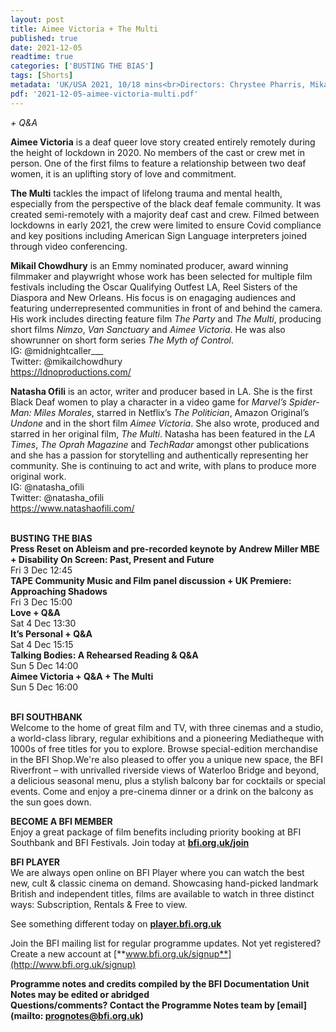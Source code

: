 ```yaml
---
layout: post
title: Aimee Victoria + The Multi
published: true
date: 2021-12-05
readtime: true
categories: ['BUSTING THE BIAS']
tags: [Shorts]
metadata: 'UK/USA 2021, 10/18 mins<br>Directors: Chrystee Pharris, Mikail Chowdhury, Storm Smith'
pdf: '2021-12-05-aimee-victoria-multi.pdf'
---
```


_+ Q&A_

**Aimee Victoria** is a deaf queer love story created entirely remotely during the height of lockdown in 2020. No members of the cast or crew met in person. One of the first films to feature a relationship between two deaf women, it is an uplifting story of love and commitment.

**The Multi** tackles the impact of lifelong trauma and mental health, especially from the perspective of the black deaf female community. It was created semi-remotely with a majority deaf cast and crew. Filmed between lockdowns in early 2021, the crew were limited to ensure Covid compliance and key positions including American Sign Language interpreters joined through video conferencing.

**Mikail Chowdhury** is an Emmy nominated producer, award winning filmmaker and playwright whose work has been selected for multiple film festivals including the Oscar Qualifying Outfest LA, Reel Sisters of the Diaspora and New Orleans. His focus is on enagaging audiences and featuring underrepresented communities in front of and behind the camera. His work includes directing feature film  _The Party_ and _The Multi_, producing short films _Nimzo_, _Van Sanctuary_ and _Aimee Victoria_. He was also showrunner on short form series _The Myth of Control_.  
IG: @midnightcaller___  
Twitter: @mikailchowdhury  
https://ldnoproductions.com/

**Natasha Ofili** is an actor, writer and producer based in LA. She is the first Black Deaf women to play a character in a video game for _Marvel’s Spider-Man: Miles Morales_, starred in Netflix’s _The Politician_, Amazon Original’s _Undone_ and in the short film _Aimee Victoria_. She also wrote, produced and starred in her original film, _The Multi_. Natasha has been featured in the _LA Times_, _The Oprah Magazine_ and _TechRadar_ amongst other publications and she has a passion for storytelling and authentically representing her community. She is continuing to act and write, with plans to produce more original work.  
IG: @natasha_ofili  
Twitter: @natasha_ofili  
https://www.natashaofili.com/
<br><br>

**BUSTING THE BIAS**<br>
**Press Reset on Ableism  and pre-recorded keynote by Andrew Miller MBE + Disability On Screen: Past, Present and Future**<br>
Fri 3 Dec 12:45<br>
**TAPE Community Music and Film panel discussion  + UK Premiere: Approaching Shadows**<br>
Fri 3 Dec 15:00<br>
**Love + Q&A**<br>
Sat 4 Dec 13:30<br>
**It’s Personal + Q&A**<br>
Sat 4 Dec 15:15<br>
**Talking Bodies:  A Rehearsed Reading  & Q&A**<br>
Sun 5 Dec 14:00<br>
**Aimee Victoria + Q&A  + The Multi**<br>
Sun 5 Dec 16:00<br>
<br>

**BFI SOUTHBANK**  
Welcome to the home of great film and TV, with three cinemas and a studio, a world-class library, regular exhibitions and a pioneering Mediatheque with 1000s of free titles for you to explore. Browse special-edition merchandise in the BFI Shop.We&#39;re also pleased to offer you a unique new space, the BFI Riverfront – with unrivalled riverside views of Waterloo Bridge and beyond, a delicious seasonal menu, plus a stylish balcony bar for cocktails or special events. Come and enjoy a pre-cinema dinner or a drink on the balcony as the sun goes down.  

**BECOME A BFI MEMBER**  
Enjoy a great package of film benefits including priority booking at BFI Southbank and BFI Festivals. Join today at [**bfi.org.uk/join**](http://www.bfi.org.uk/join)  

**BFI PLAYER**  
 We are always open online on BFI Player where you can watch the best new, cult &amp; classic cinema on demand. Showcasing hand-picked landmark British and independent titles, films are available to watch in three distinct ways: Subscription, Rentals &amp; Free to view.  

See something different today on [**player.bfi.org.uk**](https://player.bfi.org.uk)  

Join the BFI mailing list for regular programme updates. Not yet registered? Create a new account at [**www.bfi.org.uk/signup**](http://www.bfi.org.uk/signup)

**Programme notes and credits compiled by the BFI Documentation Unit  
Notes may be edited or abridged  
Questions/comments? Contact the Programme Notes team by [email](mailto: prognotes@bfi.org.uk)**

<!--stackedit_data:
eyJoaXN0b3J5IjpbLTYxNDE3NDM3Nl19
-->
